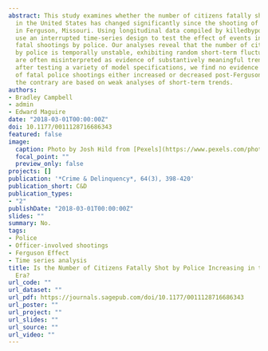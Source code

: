 ```yaml
---
abstract: This study examines whether the number of citizens fatally shot by police
  in the United States has changed significantly since the shooting of Michael Brown
  in Ferguson, Missouri. Using longitudinal data compiled by killedbypolice.net, we
  use an interrupted time-series design to test the effect of events in Ferguson on
  fatal shootings by police. Our analyses reveal that the number of citizens killed
  by police is temporally unstable, exhibiting random short-term fluctuations that
  are often misinterpreted as evidence of substantively meaningful trends. However,
  after testing a variety of model specifications, we find no evidence that the number
  of fatal police shootings either increased or decreased post-Ferguson. Claims to
  the contrary are based on weak analyses of short-term trends.
authors:
- Bradley Campbell
- admin
- Edward Maguire
date: "2018-03-01T00:00:00Z"
doi: 10.1177/0011128716686343
featured: false
image:
  caption: Photo by Josh Hild from [Pexels](https://www.pexels.com/photo/police-car-on-road-2422269/)
  focal_point: ""
  preview_only: false
projects: []
publication: '*Crime & Delinquency*, 64(3), 398-420'
publication_short: C&D
publication_types:
- "2"
publishDate: "2018-03-01T00:00:00Z"
slides: ""
summary: No.
tags:
- Police
- Officer-involved shootings
- Ferguson Effect
- Time series analysis
title: Is the Number of Citizens Fatally Shot by Police Increasing in the Post-Ferguson
  Era?
url_code: ""
url_dataset: ""
url_pdf: https://journals.sagepub.com/doi/10.1177/0011128716686343
url_poster: ""
url_project: ""
url_slides: ""
url_source: ""
url_video: ""
---
```


